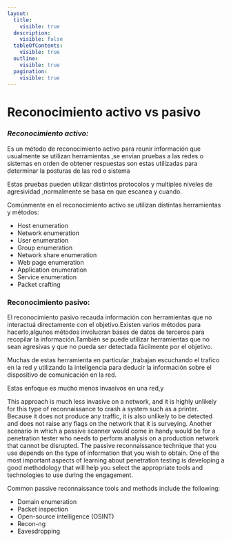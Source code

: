 ```yaml
---
layout:
  title:
    visible: true
  description:
    visible: false
  tableOfContents:
    visible: true
  outline:
    visible: true
  pagination:
    visible: true
---
```


# Reconocimiento activo vs pasivo

### _**Reconocimiento activo:**_

Es un método de reconocimiento activo  para reunir información que usualmente se utilizan herramientas ,se envían pruebas a las redes o sistemas en orden de obtener respuestas son estas utilizadas para determinar la posturas de las red o sistema

Estas pruebas pueden utilizar distintos protocolos y multiples niveles de agresividad ,normalmente se basa en que escanea y cuando.

Comúnmente en el reconocimiento activo se utilizan distintas herramientas y métodos:

* Host enumeration
* Network enumeration
* User enumeration
* Group enumeration
* Network share enumeration
* Web page enumeration
* Application enumeration
* Service enumeration
* Packet crafting

### Reconocimiento pasivo:

El reconocimiento pasivo recauda información con herramientas que no interactuá directamente con el objetivo.Existen varios métodos para hacerlo,algunos métodos involucran bases de datos de terceros para recopilar la información.También se puede utilizar herramientas que no sean agresivas y que no pueda ser detectada fácilmente por el objetivo.

Muchas de estas herramienta en particular ,trabajan escuchando el trafico en la red y utilizando la inteligencia para deducir la información sobre el dispositivo de comunicación en la red.

Estas enfoque es mucho menos invasivos en una red,y&#x20;

This approach is much less invasive on a network, and it is highly unlikely for this type of reconnaissance to crash a system such as a printer. Because it does not produce any traffic, it is also unlikely to be detected and does not raise any flags on the network that it is surveying. Another scenario in which a passive scanner would come in handy would be for a penetration tester who needs to perform analysis on a production network that cannot be disrupted. The passive reconnaissance technique that you use depends on the type of information that you wish to obtain. One of the most important aspects of learning about penetration testing is developing a good methodology that will help you select the appropriate tools and technologies to use during the engagement.

Common passive reconnaissance tools and methods include the following:

* Domain enumeration
* Packet inspection
* Open-source intelligence (OSINT)
* Recon-ng
* Eavesdropping
